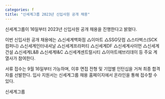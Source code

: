 ```yaml
---
categories: f
title: "신세계그룹 2023년 신입사원 공개 채용"
---
```







신세계그룹이 16일부터 2023년 신입사원 공개 채용을 진행한다고 밝혔다.

이번 신입사원 공개 채용에는 △신세계백화점 △이마트 △SSG닷컴 △스타벅스(SCK컴퍼니) △신세계인터내셔날 △신세계프라퍼티 △신세계DF △신세계사이먼 △신세계건설 △신세계L&B △신세계I&C △신세계센트럴시티 △이마트에브리데이 등 주요 계열사가 참여한다.

서류 접수는 9월 16일부터 가능하며, 이후 면접 전형 및 기업별 인턴십을 거쳐 최종 합격자를 선발한다. 입사 지원서는 신세계그룹 채용 홈페이지에서 온라인을 통해 접수할 수 있다.

신세계그룹